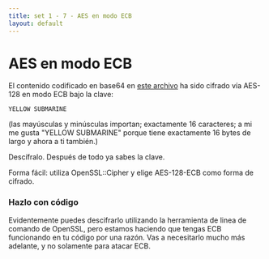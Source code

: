 ```yaml
---
title: set 1 - 7 - AES en modo ECB
layout: default
---
```


AES en modo ECB
===============

El contenido codificado en base64 en [este archivo](/7.txt) ha sido cifrado vía AES-128 en modo ECB bajo la clave:

	YELLOW SUBMARINE

(las mayúsculas y minúsculas importan; exactamente 16 caracteres; a mi me gusta "YELLOW SUBMARINE" porque tiene exactamente 16 bytes de largo y ahora a ti también.)

Descífralo. Después de todo ya sabes la clave.

Forma fácil: utiliza OpenSSL::Cipher y elige AES-128-ECB como forma de cifrado.

<div class="warning">
<h3>Hazlo con código</h3>

<p>Evidentemente puedes descifrarlo utilizando la herramienta de linea de comando de OpenSSL, pero estamos haciendo que tengas ECB funcionando en tu código por una razón. Vas a necesitarlo mucho más adelante, y no solamente para atacar ECB.</p>
</div>